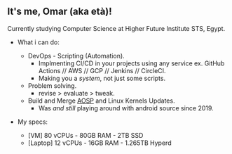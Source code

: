 ## It's me, Omar (aka età)!

Currently studying Computer Science at Higher Future Institute STS, Egypt.

-   What i can do:
    - DevOps - Scripting (Automation).
        - Implmenting CI/CD in your projects using any service ex. GitHub Actions // AWS // GCP // Jenkins // CircleCI.
        - Making you a *system*, not just some scripts.
    - Problem solving.
        - revise > evaluate > tweak.
    - Build and Merge [AOSP](https://source.android.com/) and Linux Kernels Updates.
        - Was *and still* playing around with android source since 2019.

-   My specs:
    - [VM] 80 vCPUs - 80GB RAM - 2TB SSD
    - [Laptop] 12 vCPUs - 16GB RAM - 1.265TB Hyperd
